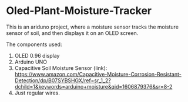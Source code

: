 # Oled-Plant-Moisture-Tracker

This is an ariduno project, where a moisture sensor tracks the moisture sensor of soil, and then displays it on an OLED screen. 

The components used:

1. OLED 0.96 display
2. Arduino UNO
3. Capacitive Soil Moisture Sensor (link): https://www.amazon.com/Capacitive-Moisture-Corrosion-Resistant-Detection/dp/B07SYBSHGX/ref=sr_1_2?dchild=1&keywords=arduino+moisture&qid=1606879376&sr=8-2
4. Just regular wires. 
